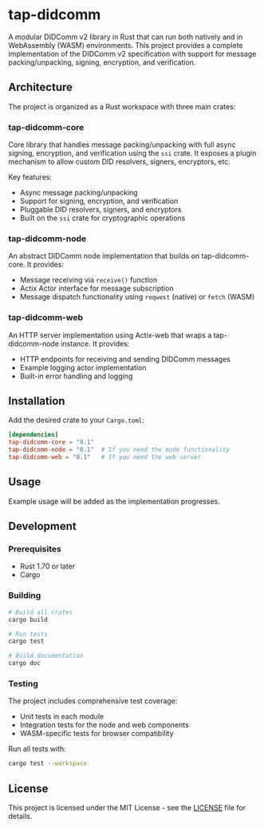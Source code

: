 # tap-didcomm

A modular DIDComm v2 library in Rust that can run both natively and in WebAssembly (WASM) environments. This project provides a complete implementation of the DIDComm v2 specification with support for message packing/unpacking, signing, encryption, and verification.

## Architecture

The project is organized as a Rust workspace with three main crates:

### tap-didcomm-core

Core library that handles message packing/unpacking with full async signing, encryption, and verification using the `ssi` crate. It exposes a plugin mechanism to allow custom DID resolvers, signers, encryptors, etc.

Key features:
- Async message packing/unpacking
- Support for signing, encryption, and verification
- Pluggable DID resolvers, signers, and encryptors
- Built on the `ssi` crate for cryptographic operations

### tap-didcomm-node

An abstract DIDComm node implementation that builds on tap-didcomm-core. It provides:
- Message receiving via `receive()` function
- Actix Actor interface for message subscription
- Message dispatch functionality using `reqwest` (native) or `fetch` (WASM)

### tap-didcomm-web

An HTTP server implementation using Actix-web that wraps a tap-didcomm-node instance. It provides:
- HTTP endpoints for receiving and sending DIDComm messages
- Example logging actor implementation
- Built-in error handling and logging

## Installation

Add the desired crate to your `Cargo.toml`:

```toml
[dependencies]
tap-didcomm-core = "0.1"
tap-didcomm-node = "0.1"  # If you need the node functionality
tap-didcomm-web = "0.1"   # If you need the web server
```

## Usage

Example usage will be added as the implementation progresses.

## Development

### Prerequisites

- Rust 1.70 or later
- Cargo

### Building

```bash
# Build all crates
cargo build

# Run tests
cargo test

# Build documentation
cargo doc
```

### Testing

The project includes comprehensive test coverage:
- Unit tests in each module
- Integration tests for the node and web components
- WASM-specific tests for browser compatibility

Run all tests with:
```bash
cargo test --workspace
```

## License

This project is licensed under the MIT License - see the [LICENSE](LICENSE) file for details. 